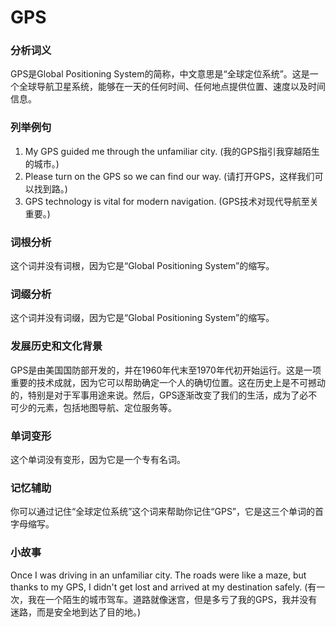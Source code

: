 # GPS

### 分析词义

  

GPS是Global Positioning System的简称，中文意思是“全球定位系统”。这是一个全球导航卫星系统，能够在一天的任何时间、任何地点提供位置、速度以及时间信息。

  

### 列举例句

  

1.  My GPS guided me through the unfamiliar city. (我的GPS指引我穿越陌生的城市。)
2.  Please turn on the GPS so we can find our way. (请打开GPS，这样我们可以找到路。)
3.  GPS technology is vital for modern navigation. (GPS技术对现代导航至关重要。)

  

### 词根分析

  

这个词并没有词根，因为它是“Global Positioning System”的缩写。

  

### 词缀分析

  

这个词并没有词缀，因为它是“Global Positioning System”的缩写。

  

### 发展历史和文化背景

  

GPS是由美国国防部开发的，并在1960年代末至1970年代初开始运行。这是一项重要的技术成就，因为它可以帮助确定一个人的确切位置。这在历史上是不可撼动的，特别是对于军事用途来说。然后，GPS逐渐改变了我们的生活，成为了必不可少的元素，包括地图导航、定位服务等。

  

### 单词变形

  

这个单词没有变形，因为它是一个专有名词。

  

### 记忆辅助

  

你可以通过记住“全球定位系统”这个词来帮助你记住“GPS”，它是这三个单词的首字母缩写。

  

### 小故事

  

Once I was driving in an unfamiliar city. The roads were like a maze, but thanks to my GPS, I didn't get lost and arrived at my destination safely. (有一次，我在一个陌生的城市驾车。道路就像迷宫，但是多亏了我的GPS，我并没有迷路，而是安全地到达了目的地。)
